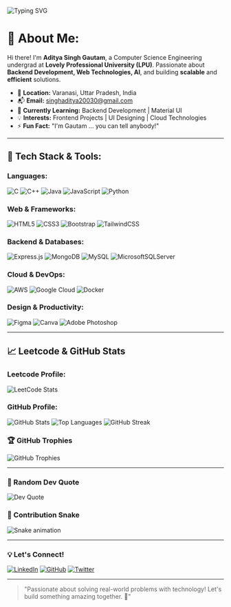![Typing SVG](https://readme-typing-svg.demolab.com?font=Fira+Code&pause=1000&color=891217&background=FFB9AC00&width=435&lines=Hello,+I'm+Aditya+Singh+Gautam!+🚀)

# 💫 About Me:
Hi there! I'm **Aditya Singh Gautam**, a Computer Science Engineering undergrad at **Lovely Professional University (LPU)**. Passionate about **Backend Development, Web Technologies, AI**, and building **scalable** and **efficient** solutions.

- 📍 **Location:** Varanasi, Uttar Pradesh, India
- 📬 **Email:** singhaditya20030@gmail.com
- 🌱 **Currently Learning:** Backend Development | Material UI
- 💡 **Interests:** Frontend Projects | UI Designing | Cloud Technologies
- ⚡ **Fun Fact:** "I'm Gautam ... you can tell anybody!"

---

## 🚀 Tech Stack & Tools:
### **Languages:**
![C](https://skillicons.dev/icons?i=c) ![C++](https://skillicons.dev/icons?i=cpp) ![Java](https://skillicons.dev/icons?i=java) ![JavaScript](https://skillicons.dev/icons?i=js) ![Python](https://skillicons.dev/icons?i=python)

### **Web & Frameworks:**
![HTML5](https://skillicons.dev/icons?i=html) ![CSS3](https://skillicons.dev/icons?i=css) ![Bootstrap](https://skillicons.dev/icons?i=bootstrap) ![TailwindCSS](https://skillicons.dev/icons?i=tailwind)

### **Backend & Databases:**
![Express.js](https://skillicons.dev/icons?i=express) ![MongoDB](https://skillicons.dev/icons?i=mongodb) ![MySQL](https://skillicons.dev/icons?i=mysql) ![MicrosoftSQLServer](https://skillicons.dev/icons?i=sqlite)

### **Cloud & DevOps:**
![AWS](https://skillicons.dev/icons?i=aws) ![Google Cloud](https://skillicons.dev/icons?i=gcp) ![Docker](https://skillicons.dev/icons?i=docker)

### **Design & Productivity:**
![Figma](https://skillicons.dev/icons?i=figma) ![Canva](https://skillicons.dev/icons?i=canva) ![Adobe Photoshop](https://skillicons.dev/icons?i=photoshop)

---

## 📈 Leetcode & GitHub Stats
### **Leetcode Profile:**
![LeetCode Stats](https://leetcard.jacoblin.cool/thegautam08?theme=dark&font=Kanit&ext=heatmap)

### **GitHub Profile:**
![GitHub Stats](https://github-readme-stats.vercel.app/api?username=aditya3singh&theme=radical&hide_border=false&include_all_commits=true&count_private=true)
![Top Languages](https://github-readme-stats.vercel.app/api/top-langs/?username=aditya3singh&theme=radical&hide_border=false&include_all_commits=true&count_private=true&layout=compact)
![GitHub Streak](https://github-readme-streak-stats.herokuapp.com/?user=aditya3singh&theme=radical&hide_border=false)

### **🏆 GitHub Trophies**
![GitHub Trophies](https://github-trophies.vercel.app/?username=aditya3singh&theme=dracula&no-frame=false&no-bg=false&margin-w=4)

---

### 📜 Random Dev Quote
![Dev Quote](https://quotes-github-readme.vercel.app/api?type=vertical&theme=radical)

### 🐍 Contribution Snake
![Snake animation](https://raw.githubusercontent.com/aditya3singh/aditya3singh/output/github-contribution-grid-snake-dark.svg)

---
### 💡 Let's Connect!
[![LinkedIn](https://skillicons.dev/icons?i=linkedin)](https://linkedin.com/in/aditya3singh) [![GitHub](https://skillicons.dev/icons?i=github)](https://github.com/aditya3singh) [![Twitter](https://skillicons.dev/icons?i=twitter)](https://twitter.com/aditya3singh)

---

> "Passionate about solving real-world problems with technology! Let's build something amazing together. 🚀"

